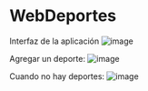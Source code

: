 # WebDeportes
Interfaz de la aplicación
![image](https://github.com/Fabian-Orozco/WebDeportes/assets/63373053/63d04517-c89c-40aa-a869-b850be007ccf)

Agregar un deporte:
![image](https://github.com/Fabian-Orozco/WebDeportes/assets/63373053/900ccac0-307f-41c1-9bba-c17ee97143d0)

Cuando no hay deportes:
![image](https://github.com/Fabian-Orozco/WebDeportes/assets/63373053/76e2a164-dbe0-46ae-a8e1-c06e55de013d)


